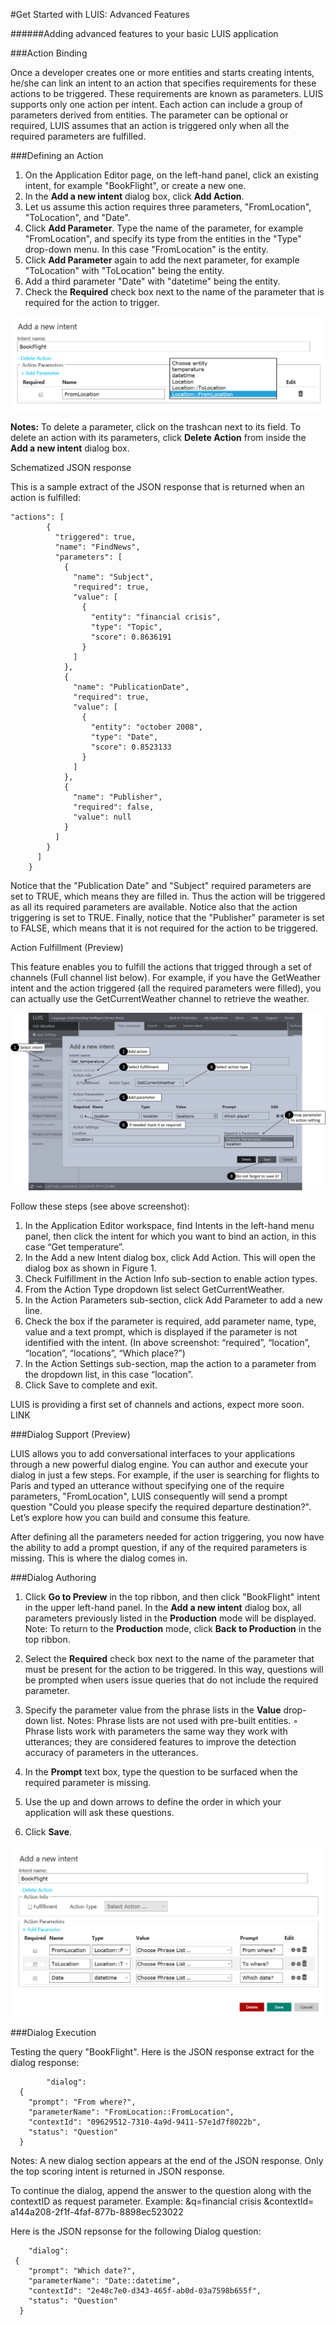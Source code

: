 <!-- NavPath: GetStartedLUISAdvanced
LinkLabel: Get Started With LUIS-Advanced
Url: LUIS-api/documentation/GetStartedWithLUIS-Advanced
Weight: 100 -->

#Get Started with LUIS: Advanced Features

######Adding advanced features to your basic LUIS application

###Action Binding

Once a developer creates one or more entities and starts creating intents, he/she can link an intent to an action that specifies requirements for these actions to be triggered. These requirements are known as parameters. LUIS supports only one action per intent. Each action can include a group of parameters derived from entities. The parameter can be optional or required, LUIS assumes that an action is triggered only when all the required parameters are fulfilled. 

###Defining an Action

1. On the Application Editor page, on the left-hand panel, click an existing intent, for example "BookFlight", or create a new one.
2. In the **Add a new intent** dialog box, click **Add Action**.
3. Let us assume this action requires three parameters, "FromLocation", "ToLocation", and "Date".
4. Click **Add Parameter**. Type the name of the parameter, for example "FromLocation", and specify its type from the entities in the "Type" drop-down menu. In this case "FromLocation" is the entity. 
5. Click **Add Parameter** again to add the next parameter, for example "ToLocation" with "ToLocation" being the entity.
6. Add a third parameter "Date" with "datetime" being the entity.
7. Check the **Required** check box next to the name of the parameter that is required for the action to trigger.

![Adding Action Binding](./Images/AddActionBinding.PNG)

**Notes:**
To delete a parameter, click on the trashcan next to its field. To delete an action with its parameters, click **Delete Action** from inside the **Add a new intent** dialog box.

Schematized JSON response

This is a sample extract of the JSON response that is returned when an action is fulfilled: 
```
"actions": [
        {
          "triggered": true,
          "name": "FindNews",
          "parameters": [
            {
              "name": "Subject",
              "required": true,
              "value": [
                {
                  "entity": "financial crisis",
                  "type": "Topic",
                  "score": 0.8636191
                }
              ]
            },
            {
              "name": "PublicationDate",
              "required": true,
              "value": [
                {
                  "entity": "october 2008",
                  "type": "Date",
                  "score": 0.8523133
                }
              ]
            },
            {
              "name": "Publisher",
              "required": false,
              "value": null
            }
          ]
        }
      ]
    }
```


Notice that the "Publication Date" and "Subject" required parameters are set to TRUE, which means they are filled in. Thus the action will be triggered as all its required parameters are available. Notice also that the action triggering is set to TRUE. Finally, notice that the "Publisher" parameter is set to FALSE, which means that it is not required for the action to be triggered. 

Action Fulfillment (Preview)

This feature enables you to fulfill the actions that trigged through a set of channels (Full channel list below). For example, if you have the GetWeather intent and the action triggered (all the required parameters were filled), you can actually use the GetCurrentWeather channel to retrieve the weather. 

![Action Fulfillment](./Images/AddFulfillment.png)

Follow these steps (see above screenshot): 

1. In the Application Editor workspace, find Intents in the left-hand menu panel, then click the intent for which you want to bind an action, in this case “Get temperature”. 
2. In the Add a new Intent dialog box, click Add Action. This will open the dialog box as shown in Figure 1.
3. Check Fulfillment in the Action Info sub-section to enable action types.
4. From the Action Type dropdown list select GetCurrentWeather.
5. In the Action Parameters sub-section, click Add Parameter to add a new line.
6. Check the box if the parameter is required, add parameter name, type, value and a text prompt, which is displayed if the parameter is not identified with the intent. (In above screenshot: “required”, “location”, “location”, “locations”, “Which place?”) 
7. In the Action Settings sub-section, map the action to a parameter from the dropdown list, in this case “location”.
8. Click Save to complete and exit.

LUIS is providing a first set of channels and actions, expect more soon. LINK

###Dialog Support (Preview)

LUIS allows you to add conversational interfaces to your applications through a new powerful dialog engine. You can author and execute your dialog in just a few steps. For example, if the user is searching for flights to Paris and typed an utterance without specifying one of the require parameters, "FromLocation", LUIS consequently will send a prompt question "Could you please specify the required departure destination?". Let’s explore how you can build and consume this feature. 

After defining all the parameters needed for action triggering, you now have the ability to add a prompt question, if any of the required parameters is missing. This is where the dialog comes in. 

###Dialog Authoring

1. Click **Go to Preview** in the top ribbon, and then click "BookFlight" intent in the upper left-hand panel. In the **Add a new intent** dialog box, all parameters previously listed in the **Production** mode will be displayed. Note: To return to the **Production** mode, click **Back to Production** in the top ribbon. 
2. Select the **Required** check box next to the name of the parameter that must be present for the action to be triggered. In this way, questions will be prompted when users issue queries that do not include the required parameter. 
3. Specify the parameter value from the phrase lists in the **Value** drop-down list.
 Notes: Phrase lists are not used with pre-built entities.
◦ Phrase lists work with parameters the same way they work with utterances; they are considered features to improve the detection accuracy of parameters in the utterances. 

4. In the **Prompt** text box, type the question to be surfaced when the required parameter is missing. 
5. Use the up and down arrows to define the order in which your application will ask these questions. 
6. Click **Save**. 

![Adding prompts](./Images/AddingPrompts.PNG)

###Dialog Execution

Testing the query "BookFlight". Here is the JSON response extract for the dialog response: 

```
        "dialog": 
  {
    "prompt": "From where?",
    "parameterName": "FromLocation::FromLocation",
    "contextId": "09629512-7310-4a9d-9411-57e1d7f8022b",
    "status": "Question"
  }
```
Notes: 
A new dialog section appears at the end of the JSON response. 
Only the top scoring intent is returned in JSON response.


To continue the dialog, append the answer to the question along with the contextID as request parameter. Example: &q=financial crisis &contextId= a144a208-2f1f-4faf-877b-8898ec523022 

Here is the JSON repsonse for the following Dialog question: 
```
    "dialog":  
 {
    "prompt": "Which date?",
    "parameterName": "Date::datetime",
    "contextId": "2e48c7e0-d343-465f-ab0d-03a7598b655f",
    "status": "Question"
  }
```
